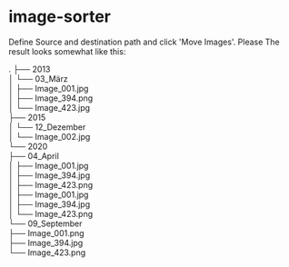 # image-sorter
Define Source and destination path and click 'Move Images'. Please
The result looks somewhat like this:

.
├── 2013  
│   └── 03_März  
│       ├── Image_001.jpg  
│       ├── Image_394.png  
│       └── Image_423.jpg  
├── 2015  
│   └── 12_Dezember  
│       └── Image_002.jpg  
└── 2020  
    ├── 04_April  
    │   ├── Image_001.jpg  
    │   ├── Image_394.jpg  
    │   ├── Image_423.png  
    │   ├── Image_001.jpg  
    │   ├── Image_394.jpg  
    │   └── Image_423.png  
    └── 09_September  
        ├── Image_001.png  
        ├── Image_394.jpg  
        └── Image_423.png  
